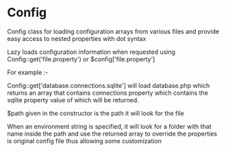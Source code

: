 Config
======
Config class for loading configuration arrays from various files and provide easy access to nested properties with dot syntax

Lazy loads configuration information when requested using Config::get('file.property') or $config['file.property']

For example :-

Config::get['database.connections.sqlite'] will load database.php
which returns an array that contains connections property
which contains the sqlite property value of which will be returned.

$path given in the constructor is the path it will look for the file

When an environment string is specified, it will look for a folder
with that name inside the path and use the returned array to override
the properties is original config file thus allowing some customization